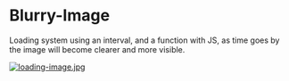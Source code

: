 # Blurry-Image
Loading system using an interval, and a function with JS, as time goes by the image will become clearer and more visible.

[![loading-image.jpg](https://i.postimg.cc/sggGs84P/loading-image.jpg)](https://postimg.cc/SJHxGg5j)
